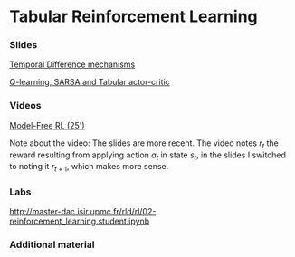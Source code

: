 # Tabular Reinforcement Learning

### Slides

[Temporal Difference mechanisms](https://master-dac.isir.upmc.fr/slides_bank/td.pdf)

[Q-learning, SARSA and Tabular actor-critic](https://master-dac.isir.upmc.fr/slides_bank/rl_algos.pdf)

### Videos

[Model-Free RL (25')](https://www.youtube.com/watch?v=mQ4X48qlmlo)

Note about the video: The slides are more recent. The video notes $r_t$ the reward resulting from applying action $a_t$ in state $s_t$, in the slides I switched to noting it $r_{t+1}$, which makes more sense.

### Labs

http://master-dac.isir.upmc.fr/rld/rl/02-reinforcement_learning.student.ipynb

### Additional material

